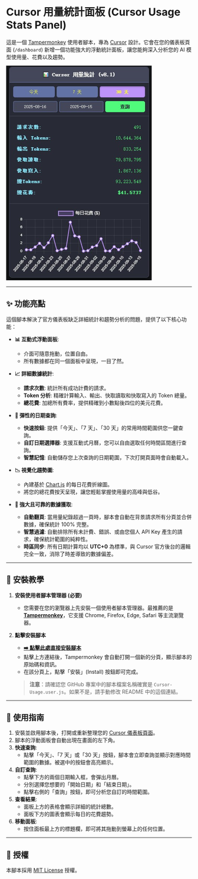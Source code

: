 # Cursor 用量統計面板 (Cursor Usage Stats Panel)

這是一個 [Tampermonkey](https://www.tampermonkey.net/) 使用者腳本，專為 [Cursor](https://cursor.com) 設計。它會在您的儀表板頁面 (`/dashboard`) 新增一個功能強大的浮動統計面板，讓您能夠深入分析您的 AI 模型使用量、花費以及趨勢。

![腳本介面截圖](https://github.com/max0821/Cursor-Usage/blob/main/cursor_usage_demo.jpg?raw=true)

---

## ✨ 功能亮點

這個腳本解決了官方儀表板缺乏詳細統計和趨勢分析的問題，提供了以下核心功能：

- **📊 互動式浮動面板**:
  - 介面可隨意拖動，位置自由。
  - 所有數據都在同一個面板中呈現，一目了然。

- **📈 詳細數據統計**:
  - **請求次數**: 統計所有成功計費的請求。
  - **Token 分析**: 精確計算輸入、輸出、快取讀取和快取寫入的 Token 總量。
  - **總花費**: 加總所有費率，提供精確到小數點後四位的美元花費。

- **📅 彈性的日期查詢**:
  - **快速按鈕**: 提供「今天」、「7 天」、「30 天」的常用時間範圍供您一鍵查詢。
  - **自訂日期選擇器**: 支援互動式月曆，您可以自由選取任何時間區間進行查詢。
  - **智慧記憶**: 自動儲存您上次查詢的日期範圍，下次打開頁面時會自動載入。

- **📉 視覺化趨勢圖**:
  - 內建基於 [Chart.js](https://www.chartjs.org/) 的每日花費折線圖。
  - 將您的總花費按天呈現，讓您輕鬆掌握使用量的高峰與低谷。

- **🚀 強大且可靠的數據獲取**:
  - **自動翻頁**: 當用量紀錄超過一頁時，腳本會自動在背景請求所有分頁並合併數據，確保統計 100% 完整。
  - **智慧過濾**: 自動排除所有未計費、錯誤、或由您個人 API Key 產生的請求，確保統計範圍的純粹性。
  - **時區同步**: 所有日期計算均以 **UTC+0** 為標準，與 Cursor 官方後台的邏輯完全一致，消除了時差導致的數據偏差。

---

## 🔧 安裝教學

1.  **安裝使用者腳本管理器 (必要)**
    - 您需要在您的瀏覽器上先安裝一個使用者腳本管理器。最推薦的是 [**Tampermonkey**](https://www.tampermonkey.net/)，它支援 Chrome, Firefox, Edge, Safari 等主流瀏覽器。

2.  **點擊安裝腳本**
    - [**➡️ 點擊此處直接安裝腳本**](https://raw.githubusercontent.com/max0821/Cursor-Usage/refs/heads/main/cursor_usage.userscript.js)
    - 點擊上方連結後，Tampermonkey 會自動打開一個新的分頁，顯示腳本的原始碼和資訊。
    - 在該分頁上，點擊「安裝」(Install) 按鈕即可完成。

    > **注意**：請確認您 GitHub 專案中的腳本檔案名稱確實是 `Cursor-Usage.user.js`。如果不是，請手動修改 README 中的這個連結。

---

## 📖 使用指南

1.  安裝並啟用腳本後，打開或重新整理您的 [Cursor 儀表板頁面](https://cursor.com/cn/dashboard)。
2.  腳本的浮動面板會自動出現在畫面的左下角。
3.  **快速查詢**:
    - 點擊「今天」、「7 天」或「30 天」按鈕，腳本會立即查詢並顯示對應時間範圍的數據。被選中的按鈕會高亮顯示。
4.  **自訂查詢**:
    - 點擊下方的兩個日期輸入框，會彈出月曆。
    - 分別選擇您想要的「開始日期」和「結束日期」。
    - 點擊右側的「查詢」按鈕，即可分析您自訂的時間範圍。
5.  **查看結果**:
    - 面板上方的表格會顯示詳細的統計總數。
    - 面板下方的圖表會顯示每日的花費趨勢。
6.  **移動面板**:
    - 按住面板最上方的標題欄，即可將其拖動到螢幕上的任何位置。

---

## 📄 授權

本腳本採用 [MIT License](https://opensource.org/licenses/MIT) 授權。
